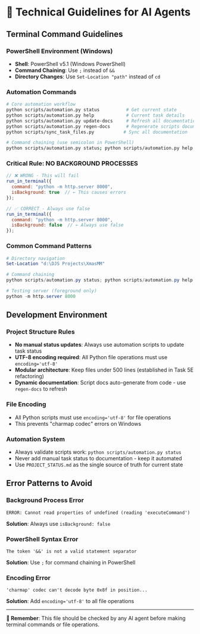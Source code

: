 # 🔧 Technical Guidelines for AI Agents

## Terminal Command Guidelines

### **PowerShell Environment (Windows)**
- **Shell**: PowerShell v5.1 (Windows PowerShell)
- **Command Chaining**: Use `;` instead of `&&`
- **Directory Changes**: Use `Set-Location "path"` instead of `cd`

### **Automation Commands**
```bash
# Core automation workflow
python scripts/automation.py status          # Get current state
python scripts/automation.py help            # Current task details  
python scripts/automation.py update-docs     # Refresh all documentation
python scripts/automation.py regen-docs      # Regenerate scripts documentation
python scripts/sync_task_files.py           # Sync all documentation

# Command chaining (use semicolon in PowerShell)
python scripts/automation.py status; python scripts/automation.py help
```

### **Critical Rule: NO BACKGROUND PROCESSES**
```javascript
// ❌ WRONG - This will fail
run_in_terminal({
  command: "python -m http.server 8000",
  isBackground: true  // ← This causes errors
});

// ✅ CORRECT - Always use false
run_in_terminal({
  command: "python -m http.server 8000", 
  isBackground: false  // ← Always use false
});
```

### **Common Command Patterns**
```powershell
# Directory navigation
Set-Location "d:\DJS Projects\XmasMM"

# Command chaining
python scripts/automation.py status; python scripts/automation.py help

# Testing server (foreground only)
python -m http.server 8000
```

## Development Environment

### **Project Structure Rules**
- **No manual status updates**: Always use automation scripts to update task status
- **UTF-8 encoding required**: All Python file operations must use `encoding='utf-8'`
- **Modular architecture**: Keep files under 500 lines (established in Task 5E refactoring)
- **Dynamic documentation**: Script docs auto-generate from code - use `regen-docs` to refresh

### **File Encoding**
- All Python scripts must use `encoding='utf-8'` for file operations
- This prevents "charmap codec" errors on Windows

### **Automation System**
- Always validate scripts work: `python scripts/automation.py status`
- Never add manual task status to documentation - keep it automated
- Use `PROJECT_STATUS.md` as the single source of truth for current state

## Error Patterns to Avoid

### **Background Process Error**
```
ERROR: Cannot read properties of undefined (reading 'executeCommand')
```
**Solution**: Always use `isBackground: false`

### **PowerShell Syntax Error**
```
The token '&&' is not a valid statement separator
```
**Solution**: Use `;` for command chaining in PowerShell

### **Encoding Error**
```
'charmap' codec can't decode byte 0x8f in position...
```
**Solution**: Add `encoding='utf-8'` to all file operations

---

**📌 Remember**: This file should be checked by any AI agent before making terminal commands or file operations.
